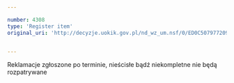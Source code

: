 ```yaml
---

number: 4308
type: 'Register item'
original_uri: 'http://decyzje.uokik.gov.pl/nd_wz_um.nsf/0/ED0C507977209E6BC1257B1E0044A862?OpenDocument'


---
```


Reklamacje zgłoszone po terminie, nieścisłe bądź niekompletne nie będą rozpatrywane
